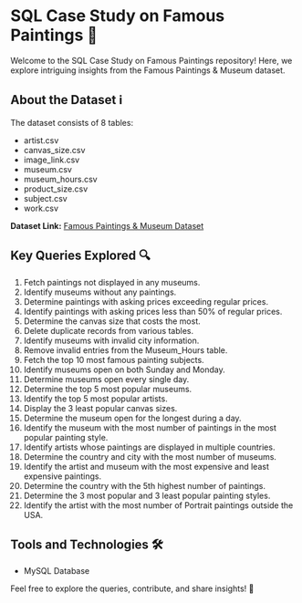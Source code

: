 # SQL Case Study on Famous Paintings 🎨

Welcome to the SQL Case Study on Famous Paintings repository! Here, we explore intriguing insights from the Famous Paintings & Museum dataset. 

## About the Dataset ℹ️
The dataset consists of 8 tables:
- artist.csv
- canvas_size.csv
- image_link.csv
- museum.csv
- museum_hours.csv
- product_size.csv
- subject.csv
- work.csv

**Dataset Link:** [Famous Paintings & Museum Dataset](https://www.kaggle.com/datasets/mexwell/famous-paintings)

## Key Queries Explored 🔍
1. Fetch paintings not displayed in any museums.
2. Identify museums without any paintings.
3. Determine paintings with asking prices exceeding regular prices.
4. Identify paintings with asking prices less than 50% of regular prices.
5. Determine the canvas size that costs the most.
6. Delete duplicate records from various tables.
7. Identify museums with invalid city information.
8. Remove invalid entries from the Museum_Hours table.
9. Fetch the top 10 most famous painting subjects.
10. Identify museums open on both Sunday and Monday.
11. Determine museums open every single day.
12. Determine the top 5 most popular museums.
13. Identify the top 5 most popular artists.
14. Display the 3 least popular canvas sizes.
15. Determine the museum open for the longest during a day.
16. Identify the museum with the most number of paintings in the most popular painting style.
17. Identify artists whose paintings are displayed in multiple countries.
18. Determine the country and city with the most number of museums.
19. Identify the artist and museum with the most expensive and least expensive paintings.
20. Determine the country with the 5th highest number of paintings.
21. Determine the 3 most popular and 3 least popular painting styles.
22. Identify the artist with the most number of Portrait paintings outside the USA.

## Tools and Technologies 🛠️
- MySQL Database

Feel free to explore the queries, contribute, and share insights! 🌟
